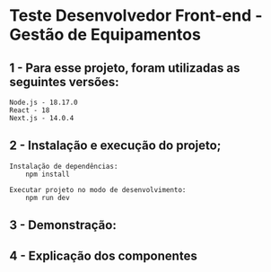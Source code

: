 # Teste Desenvolvedor Front-end - Gestão de Equipamentos

## 1 - Para esse projeto, foram utilizadas as seguintes versões:

	Node.js - 18.17.0
	React - 18
	Next.js - 14.0.4


## 2 - Instalação e execução do projeto;

	Instalação de dependências:
		npm install
	
	Executar projeto no modo de desenvolvimento:
		npm run dev
	
## 3 - Demonstração:


## 4 - Explicação dos componentes